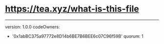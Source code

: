 # https://tea.xyz/what-is-this-file
---
version: 1.0.0
codeOwners:
  - '0x1abBC375a97772e8D14b6BE7B6BEE6c07C96f59B'
quorum: 1
